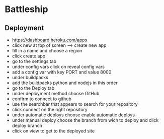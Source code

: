 # Battleship

## Deployment
- https://dashboard.heroku.com/apps
- click new at top of screen --> create new app
- fill in a name and choose a region
- click create app 
- go to the settings tab
- under config vars click on reveal config vars
- add a config var with key PORT and value 8000
- under buildpacks
- add the buildpacks python and nodejs in this order
- go to the Deploy tab
- under deployment method choose GitHub 
- confirm to connect to github
- use the searchbar that appears to search for your repository
- click connect on the right repository 
- under automatic deploys choose enable automatic deploys
- under manual deploy choose the branch from wich to deploy and click deploy branch
- click on view to get to the deployed site